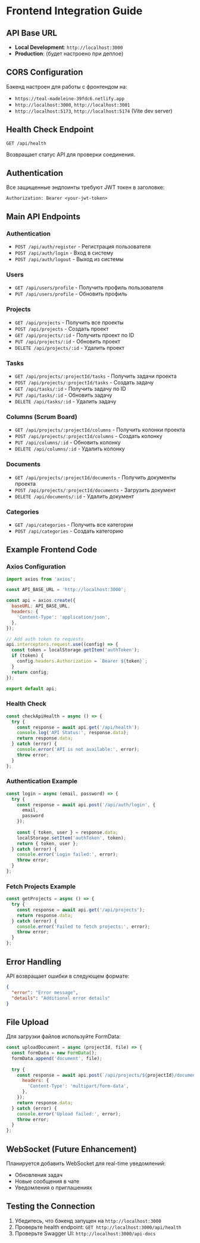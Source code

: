 # Frontend Integration Guide

## API Base URL
- **Local Development**: `http://localhost:3000`
- **Production**: (будет настроено при деплое)

## CORS Configuration
Бэкенд настроен для работы с фронтендом на:
- `https://teal-madeleine-39fdc6.netlify.app`
- `http://localhost:3000`, `http://localhost:3001`
- `http://localhost:5173`, `http://localhost:5174` (Vite dev server)

## Health Check Endpoint
```
GET /api/health
```
Возвращает статус API для проверки соединения.

## Authentication
Все защищенные эндпоинты требуют JWT токен в заголовке:
```
Authorization: Bearer <your-jwt-token>
```

## Main API Endpoints

### Authentication
- `POST /api/auth/register` - Регистрация пользователя
- `POST /api/auth/login` - Вход в систему
- `POST /api/auth/logout` - Выход из системы

### Users
- `GET /api/users/profile` - Получить профиль пользователя
- `PUT /api/users/profile` - Обновить профиль

### Projects
- `GET /api/projects` - Получить все проекты
- `POST /api/projects` - Создать проект
- `GET /api/projects/:id` - Получить проект по ID
- `PUT /api/projects/:id` - Обновить проект
- `DELETE /api/projects/:id` - Удалить проект

### Tasks
- `GET /api/projects/:projectId/tasks` - Получить задачи проекта
- `POST /api/projects/:projectId/tasks` - Создать задачу
- `GET /api/tasks/:id` - Получить задачу по ID
- `PUT /api/tasks/:id` - Обновить задачу
- `DELETE /api/tasks/:id` - Удалить задачу

### Columns (Scrum Board)
- `GET /api/projects/:projectId/columns` - Получить колонки проекта
- `POST /api/projects/:projectId/columns` - Создать колонку
- `PUT /api/columns/:id` - Обновить колонку
- `DELETE /api/columns/:id` - Удалить колонку

### Documents
- `GET /api/projects/:projectId/documents` - Получить документы проекта
- `POST /api/projects/:projectId/documents` - Загрузить документ
- `DELETE /api/documents/:id` - Удалить документ

### Categories
- `GET /api/categories` - Получить все категории
- `POST /api/categories` - Создать категорию

## Example Frontend Code

### Axios Configuration
```javascript
import axios from 'axios';

const API_BASE_URL = 'http://localhost:3000';

const api = axios.create({
  baseURL: API_BASE_URL,
  headers: {
    'Content-Type': 'application/json',
  },
});

// Add auth token to requests
api.interceptors.request.use((config) => {
  const token = localStorage.getItem('authToken');
  if (token) {
    config.headers.Authorization = `Bearer ${token}`;
  }
  return config;
});

export default api;
```

### Health Check
```javascript
const checkApiHealth = async () => {
  try {
    const response = await api.get('/api/health');
    console.log('API Status:', response.data);
    return response.data;
  } catch (error) {
    console.error('API is not available:', error);
    throw error;
  }
};
```

### Authentication Example
```javascript
const login = async (email, password) => {
  try {
    const response = await api.post('/api/auth/login', {
      email,
      password
    });
    
    const { token, user } = response.data;
    localStorage.setItem('authToken', token);
    return { token, user };
  } catch (error) {
    console.error('Login failed:', error);
    throw error;
  }
};
```

### Fetch Projects Example
```javascript
const getProjects = async () => {
  try {
    const response = await api.get('/api/projects');
    return response.data;
  } catch (error) {
    console.error('Failed to fetch projects:', error);
    throw error;
  }
};
```

## Error Handling
API возвращает ошибки в следующем формате:
```json
{
  "error": "Error message",
  "details": "Additional error details"
}
```

## File Upload
Для загрузки файлов используйте FormData:
```javascript
const uploadDocument = async (projectId, file) => {
  const formData = new FormData();
  formData.append('document', file);
  
  try {
    const response = await api.post(`/api/projects/${projectId}/documents`, formData, {
      headers: {
        'Content-Type': 'multipart/form-data',
      },
    });
    return response.data;
  } catch (error) {
    console.error('Upload failed:', error);
    throw error;
  }
};
```

## WebSocket (Future Enhancement)
Планируется добавить WebSocket для real-time уведомлений:
- Обновления задач
- Новые сообщения в чате
- Уведомления о приглашениях

## Testing the Connection
1. Убедитесь, что бэкенд запущен на `http://localhost:3000`
2. Проверьте health endpoint: `GET http://localhost:3000/api/health`
3. Проверьте Swagger UI: `http://localhost:3000/api-docs` 